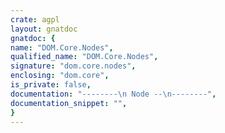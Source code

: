 ```yaml
---
crate: agpl
layout: gnatdoc
gnatdoc: {
name: "DOM.Core.Nodes",
qualified_name: "DOM.Core.Nodes",
signature: "dom.core.nodes",
enclosing: "dom.core",
is_private: false,
documentation: "--------\n Node --\n--------",
documentation_snippet: "",
}
---
```

